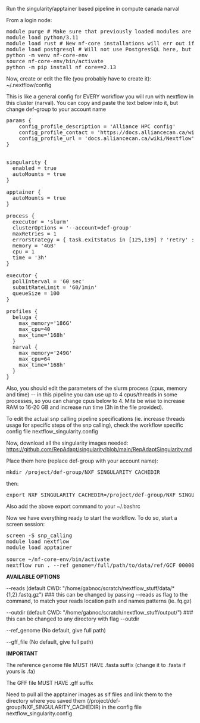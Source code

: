 Run the singularity/apptainer based pipeline in compute canada narval



From a login node:

<pre>module purge # Make sure that previously loaded modules are not polluting the installation 
module load python/3.11
module load rust # New nf-core installations will err out if rust hasn't been loaded
module load postgresql # Will not use PostgresSQL here, but some Python modules which list psycopg2 as a dependency in the installation would crash without it.
python -m venv nf-core-env
source nf-core-env/bin/activate
python -m pip install nf_core==2.13</pre>


Now, create or edit the file (you probably have to create it):  ~/.nextflow/config   

This is like a general config for EVERY workflow you will run with nextflow in this cluster (narval). You can copy and paste the text below into it, but change def-group to your account name



<pre>params {
    config_profile_description = 'Alliance HPC config'
    config_profile_contact = 'https://docs.alliancecan.ca/wiki/Technical_support'
    config_profile_url = 'docs.alliancecan.ca/wiki/Nextflow'
}


singularity {
  enabled = true
  autoMounts = true
}

apptainer {
  autoMounts = true
}

process {
  executor = 'slurm'
  clusterOptions = '--account=def-group'
  maxRetries = 1
  errorStrategy = { task.exitStatus in [125,139] ? 'retry' : 'finish' }
  memory = '4GB'
  cpu = 1
  time = '3h'
}

executor {
  pollInterval = '60 sec'
  submitRateLimit = '60/1min'
  queueSize = 100
}

profiles {
  beluga {
    max_memory='186G'
    max_cpu=40
    max_time='168h'
  }
  narval {
    max_memory='249G'
    max_cpu=64
    max_time='168h'
  }
}
</pre>

Also, you should edit the parameters of the slurm process (cpus, memory and time) -- in this pipeline you can use up to 4 cpus/threads in some processes, so you can change cpus below to 4. Mite be wise to increase RAM to 16-20 GB and increase run time (3h in the file provided). 

To edit the actual snp calling pipeline specifications (ie. increase threads usage for specific steps of the snp calling), check the workflow specific config file nextflow_singularity.config



Now, download all the singularity images needed: https://github.com/RepAdapt/singularity/blob/main/RepAdaptSingularity.md

Place them here (replace def-group with your account name):
<pre>mkdir /project/def-group/NXF_SINGULARITY_CACHEDIR</pre>
then:
<pre>export NXF_SINGULARITY_CACHEDIR=/project/def-group/NXF_SINGULARITY_CACHEDIR</pre>

Also add the above export command to your ~/.bashrc


Now we have everything ready to start the workflow.
To do so, start a screen session:

<pre>screen -S snp_calling
module load nextflow
module load apptainer

source ~/nf-core-env/bin/activate
nextflow run . --ref_genome=/full/path/to/data/ref/GCF_000001735.4_TAIR10.1_genomic.fasta --gff_file=/full/path/to/data/genes/genes.gff -profile narval -config nextflow_singularity.config -w /path/to/work/
</pre>


<b>AVAILABLE OPTIONS</b>

--reads (default CWD: "/home/gabnoc/scratch/nextflow_stuff/data/*{1,2}.fastq.gz") ### this can be changed by passing --reads as flag to the command, to match your reads location path and names patterns (ie. fq.gz)

--outdir (default CWD: "/home/gabnoc/scratch/nextflow_stuff/output/") ### this can be changed to any directory with flag --outdir

--ref_genome (No default, give full path)

--gff_file (No default, give full path)


<b>IMPORTANT</b>

The reference genome file MUST HAVE .fasta suffix (change it to .fasta if yours is .fa)

The GFF file MUST HAVE .gff suffix

Need to pull all the apptainer images as sif files and link them to the directory where you saved  them (/project/def-group/NXF_SINGULARITY_CACHEDIR) in the config file nextflow_singularity.config
